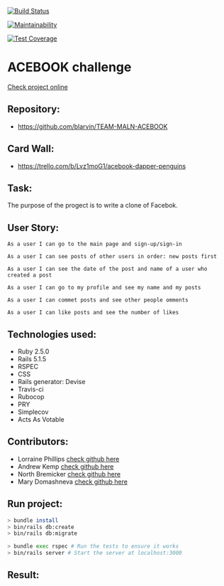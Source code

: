 [![Build Status](https://travis-ci.org/blarvin/TEAM-MALN-ACEBOOK.svg?branch=master)](https://travis-ci.org/blarvin/TEAM-MALN-ACEBOOK)

[![Maintainability](https://api.codeclimate.com/v1/badges/a99a88d28ad37a79dbf6/maintainability)](https://codeclimate.com/github/codeclimate/codeclimate/maintainability)

[![Test Coverage](https://api.codeclimate.com/v1/badges/a99a88d28ad37a79dbf6/test_coverage)](https://codeclimate.com/github/codeclimate/codeclimate/test_coverage)

ACEBOOK challenge
=================

[Check project online](https://maln-acebook.herokuapp.com/users/sign_in)

Repository:
-------

* https://github.com/blarvin/TEAM-MALN-ACEBOOK

Card Wall:
-------

* https://trello.com/b/Lvz1moG1/acebook-dapper-penguins

Task:
-------
The purpose of the progect is to write a clone of Facebok.

User Story:
-------

```
As a user I can go to the main page and sign-up/sign-in
```

```
As a user I can see posts of other users in order: new posts first
```

```
As a user I can see the date of the post and name of a user who created a post

```

```
As a user I can go to my profile and see my name and my posts
```

```
As a user I can commet posts and see other people omments
```

```
As a user I can like posts and see the number of likes
```
Technologies used:
-----
* Ruby 2.5.0
* Rails 5.1.5
* RSPEC
* CSS
* Rails generator: Devise
* Travis-ci
* Rubocop
* PRY
* Simplecov
* Acts As Votable


Contributors:
-------
* Lorraine Phillips [check github here](https://github.com/ljcphillips)
* Andrew Kemp [check github here](https://github.com/andyk144)
* North Bremicker [check github here](https://github.com/blarvin)
* Mary Domashneva [check github here](https://github.com/MaryDomashneva)

Run project:
-----

```bash
> bundle install
> bin/rails db:create
> bin/rails db:migrate

> bundle exec rspec # Run the tests to ensure it works
> bin/rails server # Start the server at localhost:3000
```

Result:
-------




